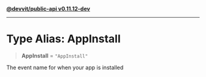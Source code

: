 [**@devvit/public-api v0.11.12-dev**](../README.md)

---

# Type Alias: AppInstall

> **AppInstall** = `"AppInstall"`

The event name for when your app is installed
